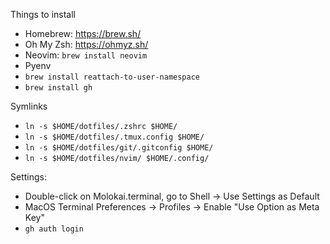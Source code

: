 Things to install

- Homebrew: https://brew.sh/
- Oh My Zsh: https://ohmyz.sh/
- Neovim: `brew install neovim`
- Pyenv
- `brew install reattach-to-user-namespace`
- `brew install gh`


Symlinks

- `ln -s $HOME/dotfiles/.zshrc $HOME/`
- `ln -s $HOME/dotfiles/.tmux.config $HOME/`
- `ln -s $HOME/dotfiles/git/.gitconfig $HOME/`
- `ln -s $HOME/dotfiles/nvim/ $HOME/.config/`


Settings:

- Double-click on Molokai.terminal, go to Shell -> Use Settings as Default
- MacOS Terminal Preferences -> Profiles -> Enable "Use Option as Meta Key"
- `gh auth login`
